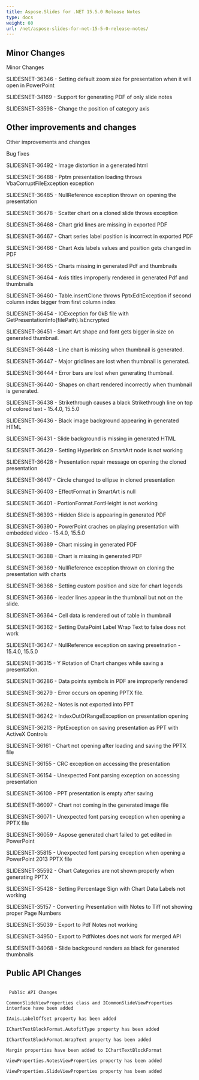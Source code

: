 ```yaml
---
title: Aspose.Slides for .NET 15.5.0 Release Notes
type: docs
weight: 60
url: /net/aspose-slides-for-net-15-5-0-release-notes/
---
```


## **Minor Changes**
Minor Changes

SLIDESNET-36346 - Setting default zoom size for presentation when it will open in PowerPoint

SLIDESNET-34169 - Support for generating PDF of only slide notes

SLIDESNET-33598 - Change the position of category axis
## **Other improvements and changes**
Other improvements and changes

Bug fixes

SLIDESNET-36492 - Image distortion in a generated html

SLIDESNET-36488 - Pptm presentation loading throws VbaCorruptFileException exception

SLIDESNET-36485 - NullReference exception thrown on opening the presentation

SLIDESNET-36478 - Scatter chart on a cloned slide throws exception

SLIDESNET-36468 - Chart grid lines are missing in exported PDF

SLIDESNET-36467 - Chart series label position is incorrect in exported PDF

SLIDESNET-36466 - Chart Axis labels values and position gets changed in PDF

SLIDESNET-36465 - Charts missing in generated Pdf and thumbnails

SLIDESNET-36464 - Axis titles improperly rendered in generated Pdf and thumbnails

SLIDESNET-36460 - Table.insertClone throws PptxEditException if second column index bigger from first column index

SLIDESNET-36454 - IOException for 0kB file with GetPresentationInfo(filePath).IsEncrypted

SLIDESNET-36451 - Smart Art shape and font gets bigger in size on generated thumbnail.

SLIDESNET-36448 - Line chart is missing when thumbnail is generated.

SLIDESNET-36447 - Major gridlines are lost when thumbnail is generated.

SLIDESNET-36444 - Error bars are lost when generating thumbnail.

SLIDESNET-36440 - Shapes on chart rendered incorrectly when thumbnail is generated.

SLIDESNET-36438 - Strikethrough causes a black Strikethrough line on top of colored text - 15.4.0, 15.5.0

SLIDESNET-36436 - Black image background appearing in generated HTML

SLIDESNET-36431 - Slide background is missing in generated HTML

SLIDESNET-36429 - Setting Hyperlink on SmartArt node is not working

SLIDESNET-36428 - Presentation repair message on opening the cloned presentation

SLIDESNET-36417 - Circle changed to ellipse in cloned presentation

SLIDESNET-36403 - EffectFormat in SmartArt is null

SLIDESNET-36401 - PortionFormat.FontHeight is not working

SLIDESNET-36393 - Hidden Slide is appearing in generated PDF

SLIDESNET-36390 - PowerPoint craches on playing presentation with embedded video - 15.4.0, 15.5.0

SLIDESNET-36389 - Chart missing in generated PDF

SLIDESNET-36388 - Chart is missing in generated PDF

SLIDESNET-36369 - NullReference exception thrown on cloning the presentation with charts

SLIDESNET-36368 - Setting custom position and size for chart legends

SLIDESNET-36366 - leader lines appear in the thumbnail but not on the slide.

SLIDESNET-36364 - Cell data is rendered out of table in thumbnail

SLIDESNET-36362 - Setting DataPoint Label Wrap Text to false does not work

SLIDESNET-36347 - NullReference exception on saving presetnation - 15.4.0, 15.5.0

SLIDESNET-36315 - Y Rotation of Chart changes while saving a presentation.

SLIDESNET-36286 - Data points symbols in PDF are improperly rendered

SLIDESNET-36279 - Error occurs on opening PPTX file.

SLIDESNET-36262 - Notes is not exported into PPT

SLIDESNET-36242 - IndexOutOfRangeException on presentation opening

SLIDESNET-36213 - PptException on saving presentation as PPT with ActiveX Controls

SLIDESNET-36161 - Chart not opening after loading and saving the PPTX file

SLIDESNET-36155 - CRC exception on accessing the presentation

SLIDESNET-36154 - Unexpected Font parsing exception on accessing presentation

SLIDESNET-36109 - PPT presentation is empty after saving

SLIDESNET-36097 - Chart not coming in the generated image file

SLIDESNET-36071 - Unexpected font parsing exception when opening a PPTX file

SLIDESNET-36059 - Aspose generated chart failed to get edited in PowerPoint

SLIDESNET-35815 - Unexpected font parsing exception when opening a PowerPoint 2013 PPTX file

SLIDESNET-35592 - Chart Categories are not shown properly when generating PPTX

SLIDESNET-35428 - Setting Percentage Sign with Chart Data Labels not working

SLIDESNET-35157 - Converting Presentation with Notes to Tiff not showing proper Page Numbers

SLIDESNET-35039 - Export to Pdf Notes not working

SLIDESNET-34950 - Export to PdfNotes does not work for merged API

SLIDESNET-34068 - Slide background renders as black for generated thumbnails
## **Public API Changes**
```

 Public API Changes

CommonSlideViewProperties class and ICommonSlideViewProperties interface have been added

IAxis.LabelOffset property has been added

IChartTextBlockFormat.AutofitType property has been added

IChartTextBlockFormat.WrapText property has been added

Margin properties have been added to IChartTextBlockFormat

ViewProperties.NotesViewProperties property has been added

ViewProperties.SlideViewProperties property has been added

```
